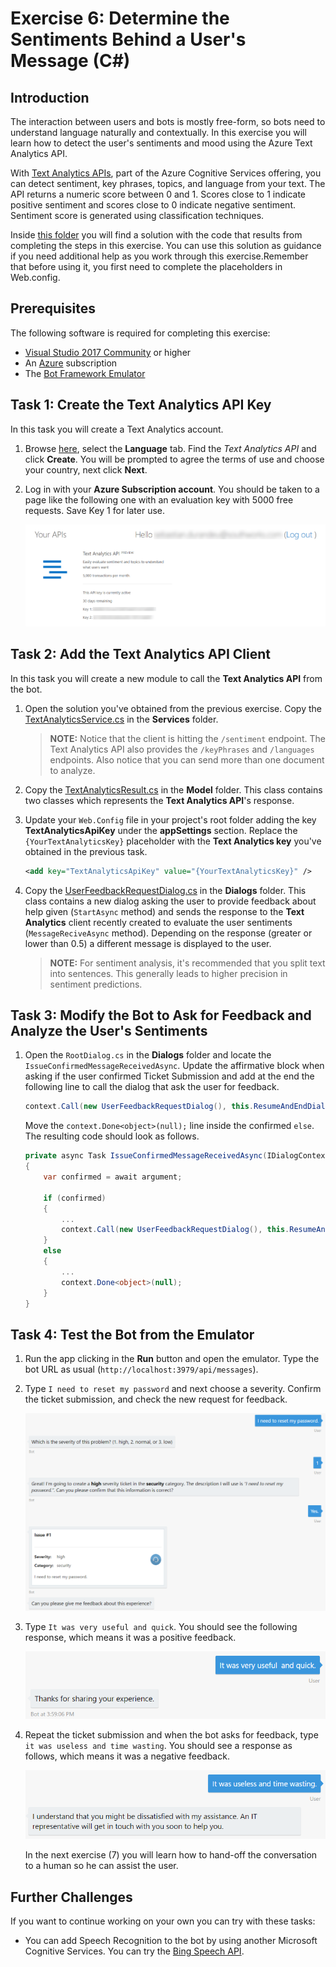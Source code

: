 # Exercise 6: Determine the Sentiments Behind a User's Message (C#)

## Introduction

The interaction between users and bots is mostly free-form, so bots need to understand language naturally and contextually. In this exercise you will learn how to detect the user's sentiments and mood using the Azure Text Analytics API.

With [Text Analytics APIs](https://azure.microsoft.com/en-us/services/cognitive-services/text-analytics/), part of the Azure Cognitive Services offering, you can  detect sentiment, key phrases, topics, and language from your text. The API returns a numeric score between 0 and 1. Scores close to 1 indicate positive sentiment and scores close to 0 indicate negative sentiment. Sentiment score is generated using classification techniques.

Inside [this folder](./exercise6-MoodDetection) you will find a solution with the code that results from completing the steps in this exercise. You can use this solution as guidance if you need additional help as you work through this exercise.Remember that before using it, you first need to complete the placeholders in Web.config.

## Prerequisites

The following software is required for completing this exercise:

* [Visual Studio 2017 Community](https://www.visualstudio.com/downloads) or higher
* An [Azure](https://azureinfo.microsoft.com/us-freetrial.html?cr_cc=200744395&wt.mc_id=usdx_evan_events_reg_dev_0_iottour_0_0) subscription
* The [Bot Framework Emulator](https://emulator.botframework.com)

## Task 1: Create the Text Analytics API Key

In this task you will create a Text Analytics account.

1. Browse [here](https://azure.microsoft.com/en-us/try/cognitive-services/), select the **Language** tab. Find the *Text Analytics API* and click **Create**. You will be prompted to agree the terms of use and choose your country, next click **Next**.

1. Log in with your **Azure Subscription account**. You should be taken to a page like the following one with an evaluation key with 5000 free requests. Save Key 1 for later use.

    ![exercise6-text-analytics-keys](./images/exercise6-text-analytics-keys.png)

## Task 2: Add the Text Analytics API Client

In this task you will create a new module to call the **Text Analytics API** from the bot.

1. Open the solution you've obtained from the previous exercise. Copy the [TextAnalyticsService.cs](../assets/csharp-mooddetection/Services/TextAnalyticsService.cs) in the **Services** folder.

    > **NOTE:** Notice that the client is hitting the `/sentiment` endpoint. The Text Analytics API also provides the `/keyPhrases` and `/languages` endpoints. Also notice that you can send more than one document to analyze.

1. Copy the [TextAnalyticsResult.cs](../assets/csharp-mooddetection/Model/TextAnalyticsResult.cs) in the **Model** folder. This class contains two classes which represents the **Text Analytics API**'s response.

1. Update your `Web.Config` file in your project's root folder adding the key **TextAnalyticsApiKey** under the **appSettings** section. Replace the `{YourTextAnalyticsKey}` placeholder with the **Text Analytics key** you've obtained in the previous task.

    ``` xml
    <add key="TextAnalyticsApiKey" value="{YourTextAnalyticsKey}" />
    ```
1. Copy the [UserFeedbackRequestDialog.cs](../assets/csharp-mooddetection/Dialogs/UserFeedbackRequestDialog.cs) in the **Dialogs** folder. This class contains a new dialog asking the user to provide feedback about help given (`StartAsync` method) and sends the response to the **Text Analytics** client recently created to evaluate the user sentiments (`MessageReciveAsync` method). Depending on the response (greater or lower than 0.5) a different message is displayed to the user.

    > **NOTE:** For sentiment analysis, it's recommended that you split text into sentences. This generally leads to higher precision in sentiment predictions.

## Task 3: Modify the Bot to Ask for Feedback and Analyze the User's Sentiments

1. Open the `RootDialog.cs` in the **Dialogs** folder and locate the `IssueConfirmedMessageReceivedAsync`. Update the affirmative block when asking if the user confirmed Ticket Submission and add at the end the following line to call the dialog that ask the user for feedback.

    ``` csharp
    context.Call(new UserFeedbackRequestDialog(), this.ResumeAndEndDialogAsync);
    ```

    Move the `context.Done<object>(null);` line inside the confirmed `else`. The resulting code should look as follows.

    ``` csharp
    private async Task IssueConfirmedMessageReceivedAsync(IDialogContext context, IAwaitable<bool> argument)
    {
        var confirmed = await argument;

        if (confirmed)
        {
            ...
            context.Call(new UserFeedbackRequestDialog(), this.ResumeAndEndDialogAsync);
        }
        else
        {
            ...
            context.Done<object>(null);
        }
    }
    ```

## Task 4: Test the Bot from the Emulator

1. Run the app clicking in the **Run** button and open the emulator. Type the bot URL as usual (`http://localhost:3979/api/messages`).

1. Type `I need to reset my password` and next choose a severity. Confirm the ticket submission, and check the new request for feedback.

    ![exercise6-test-providefeedback](./images/exercise6-test-providefeedback.png)

1. Type `It was very useful and quick`. You should see the following response, which means it was a positive feedback.

    ![exercise6-possitivefeedback](./images/exercise6-possitivefeedback.png)

1. Repeat the ticket submission and when the bot asks for feedback, type `it was useless and time wasting`. You should see a response as follows, which means it was a negative feedback.

    ![exercise6-negativefeedback](./images/exercise6-negativefeedback.png)

    In the next exercise (7) you will learn how to hand-off the conversation to a human so he can assist the user.

## Further Challenges

If you want to continue working on your own you can try with these tasks:

* You can add Speech Recognition to the bot by using another Microsoft Cognitive Services. You can try the [Bing Speech API](https://azure.microsoft.com/en-us/services/cognitive-services/speech/).
